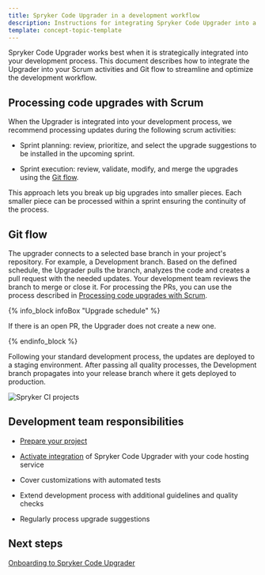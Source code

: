 ```yaml
---
title: Spryker Code Upgrader in a development workflow
description: Instructions for integrating Spryker Code Upgrader into a development process
template: concept-topic-template
---
```


Spryker Code Upgrader works best when it is strategically integrated into your development process. This document describes how to integrate the Upgrader into your Scrum activities and Git flow to streamline and optimize the development workflow.

## Processing code upgrades with Scrum

When the Upgrader is integrated into your development process, we recommend processing updates during the following scrum activities:

* Sprint planning: review, prioritize, and select the upgrade suggestions to be installed in the upcoming sprint.

* Sprint execution: review, validate, modify, and merge the upgrades using the [Git flow](#git-flow).

This approach lets you break up big upgrades into smaller pieces. Each smaller piece can be processed within a sprint ensuring the continuity of the process.

## Git flow

The upgrader connects to a selected base branch in your project's repository. For example, a Development branch. Based on the defined schedule, the Upgrader pulls the branch, analyzes the code and creates a pull request with the needed updates. Your development team reviews the branch to merge or close it. For processing the PRs, you can use the process described in [Processing code upgrades with Scrum](#processing-code-upgrades-with-scrum).

{% info_block infoBox "Upgrade schedule" %}

If there is an open PR, the Upgrader does not create a new one.

{% endinfo_block %}


Following your standard development process, the updates are deployed to a staging environment. After passing all quality processes, the Development branch propagates into your release branch where it gets deployed to production.

![Spryker CI projects](https://spryker.s3.eu-central-1.amazonaws.com/docs/paas%2B/dev/integrate-spryker-code-upgrader.md/spryker-code-upgrader-integration-diagramm.png)

## Development team responsibilities

* [Prepare your project](/docs/paas-plus/dev/onboarding-to-spryker-code-upgrader/prepare-your-project.html)

* [Activate integration](/docs/paas-plus/dev/onboarding-to-spryker-code-upgrader/how-to-connect-spryker-code-upgrader.html) of Spryker Code Upgrader with your code hosting service

* Cover customizations with automated tests

* Extend development process with additional guidelines and quality checks

* Regularly process upgrade suggestions

## Next steps

[Onboarding to Spryker Code Upgrader](/docs/paas-plus/dev/onboarding-to-spryker-code-upgrader.html)
